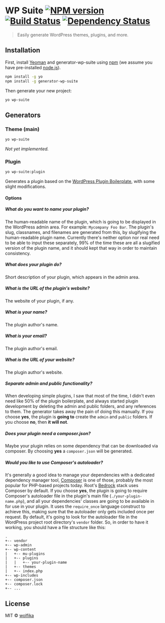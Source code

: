 # WP Suite [![NPM version][npm-image]][npm-url] [![Build Status][travis-image]][travis-url] [![Dependency Status][daviddm-image]][daviddm-url]
> Easily generate WordPress themes, plugins, and more.

## Installation

First, install [Yeoman](http://yeoman.io) and generator-wp-suite using [npm](https://www.npmjs.com/) (we assume you have pre-installed [node.js](https://nodejs.org/)).

```bash
npm install -g yo
npm install -g generator-wp-suite
```

Then generate your new project:

```bash
yo wp-suite
```

## Generators

### Theme (main)

```bash
yo wp-suite
```

*Not yet implemented.*

### Plugin

```bash
yo wp-suite:plugin
```

Generates a plugin based on the [WordPress Plugin Boilerplate](https://github.com/DevinVinson/WordPress-Plugin-Boilerplate), with some slight modifications.

#### Options

##### What do you want to name your plugin?

The human-readable name of the plugin, which is going to be displayed in the WordPress admin area. For example: `Mycompany Foo Bar`. The plugin's slug, classnames, and filenames are generated from this, by slugifying the human-readable plugin name. Currently there's neither option nor real need to be able to input these separately, 99% of the time these are all a slugified version of the plugin name, and it should kept that way in order to maintain consistency.

##### What does your plugin do?

Short description of your plugin, which appears in the admin area.

##### What is the URL of the plugin's website?

The website of your plugin, if any.

##### What is your name?

The plugin author's name.

##### What is your email?

The plugin author's email.

##### What is the URL of your website?

The plugin author's website.

##### Separate admin and public functionality?

When developing simple plugins, I saw that most of the time, I didn't even need like 50% of the plugin boilerplate, and always started plugin development by deleting the admin and public folders, and any references to them. The generator takes away the pain of doing this manually. If you choose **yes**, the plugin is **going to** create the `admin` and `public` folders. If you choose **no**, then **it will not**.

##### Does your plugin need a composer.json?

Maybe your plugin relies on some dependency that can be downloaded via composer. By choosing **yes** a `composer.json` will be generated.

##### Would you like to use Composer's autoloader?

It's generally a good idea to manage your dependencies with a dedicated dependency manager tool, [Composer] is one of those, probably the most popular for PHP-based projects today. Root's [Bedrock] stack uses Composer by default. If you choose **yes**, the plugin is going to require Composer's autoloader file in the plugin's main file (`./your-plugin-name.php`), and all your dependencies' classes are going to be available in for use in your plugin. It uses the `require_once` language construct to achieve this, making sure that the autoloader only gets included once per request. By default, it's going to look for the autoloader file in the WordPress project root directory's `vendor` folder. So, in order to have it working, you  should have a file structure like this:

```
.
+-- vendor
+-- wp-admin
+-- wp-content
|   +-- mu-plugins
|   +-- plugins
|   |   +-- your-plugin-name
|   +-- themes
|   +-- index.php
+-- wp-includes
+-- composer.json
+-- composer.lock
+-- ...
```

## License

MIT © [wolfika](https://github.com/wolfika)


[npm-image]: https://badge.fury.io/js/generator-wp-suite.svg
[npm-url]: https://npmjs.org/package/generator-wp-suite
[travis-image]: https://travis-ci.org/wolfika/generator-wp-suite.svg?branch=master
[travis-url]: https://travis-ci.org/wolfika/generator-wp-suite
[daviddm-image]: https://david-dm.org/wolfika/generator-wp-suite.svg?theme=shields.io
[daviddm-url]: https://david-dm.org/wolfika/generator-wp-suite
[coveralls-image]: https://coveralls.io/repos/wolfika/generator-wp-suite/badge.svg
[coveralls-url]: https://coveralls.io/r/wolfika/generator-wp-suite
[wppb]: https://github.com/DevinVinson/WordPress-Plugin-Boilerplate
[composer]: https://getcomposer.org/
[bedrock]: https://github.com/roots/bedrock

